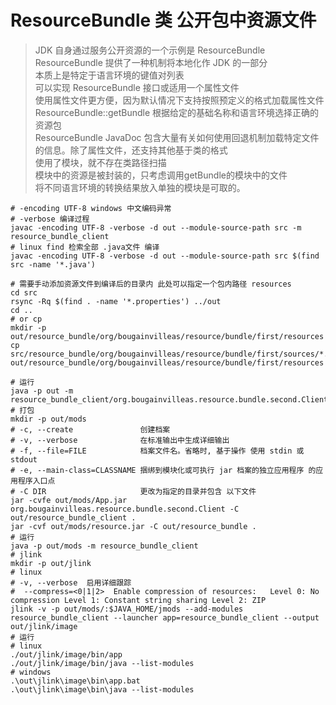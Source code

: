 # ResourceBundle 类 公开包中资源文件

> JDK 自身通过服务公开资源的一个示例是 ResourceBundle \
> ResourceBundle 提供了一种机制将本地化作 JDK 的一部分 \
> 本质上是特定于语言环境的键值对列表 \
> 可以实现 ResourceBundle 接口或适用一个属性文件 \
> 使用属性文件更方便，因为默认情况下支持按照预定义的格式加载属性文件 \
> ResourceBundle::getBundle 根据给定的基础名称和语言环境选择正确的资源包\
> ResourceBundle JavaDoc 包含大量有关如何使用回退机制加载特定文件的信息。除了属性文件，还支持其他基于类的格式 \
> 使用了模块，就不存在类路径扫描 \
> 模块中的资源是被封装的，只考虑调用getBundle的模块中的文件 \
> 将不同语言环境的转换结果放入单独的模块是可取的。


```shell
# -encoding UTF-8 windows 中文编码异常
# -verbose 编译过程
javac -encoding UTF-8 -verbose -d out --module-source-path src -m resource_bundle_client
# linux find 检索全部 .java文件 编译
javac -encoding UTF-8 -verbose -d out --module-source-path src $(find src -name '*.java')

# 需要手动添加资源文件到编译后的目录内 此处可以指定一个包内路径 resources
cd src
rsync -Rq $(find . -name '*.properties') ../out
cd ..
# or cp
mkdir -p out/resource_bundle/org/bougainvilleas/resource/bundle/first/resources
cp src/resource_bundle/org/bougainvilleas/resource/bundle/first/sources/*.properties out/resource_bundle/org/bougainvilleas/resource/bundle/first/resources

# 运行
java -p out -m resource_bundle_client/org.bougainvilleas.resource.bundle.second.Client
# 打包
mkdir -p out/mods
# -c, --create               创建档案
# -v, --verbose              在标准输出中生成详细输出
# -f, --file=FILE            档案文件名。省略时, 基于操作 使用 stdin 或 stdout
# -e, --main-class=CLASSNAME 捆绑到模块化或可执行 jar 档案的独立应用程序 的应用程序入口点
# -C DIR                     更改为指定的目录并包含 以下文件
jar -cvfe out/mods/App.jar org.bougainvilleas.resource.bundle.second.Client -C out/resource_bundle_client .
jar -cvf out/mods/resource.jar -C out/resource_bundle .
# 运行
java -p out/mods -m resource_bundle_client 
# jlink
mkdir -p out/jlink
# linux
# -v, --verbose  启用详细跟踪
#  --compress=<0|1|2>  Enable compression of resources:   Level 0: No compression Level 1: Constant string sharing Level 2: ZIP
jlink -v -p out/mods/:$JAVA_HOME/jmods --add-modules resource_bundle_client --launcher app=resource_bundle_client --output out/jlink/image
# 运行
# linux
./out/jlink/image/bin/app
./out/jlink/image/bin/java --list-modules
# windows
.\out\jlink\image\bin\app.bat
.\out\jlink\image\bin\java --list-modules
```
